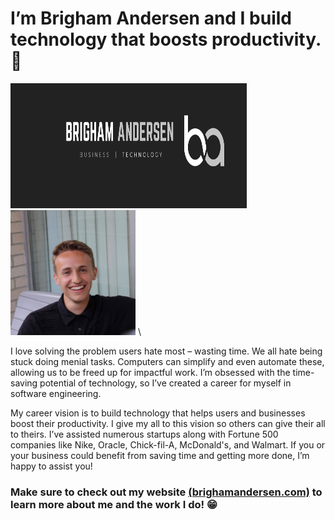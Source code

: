 # I’m Brigham Andersen and I build technology that boosts productivity.  💯

<img src="https://raw.githubusercontent.com/brighamandersen/brighamandersen/main/linkedin-banner.png" alt="Brigham Banner" width="75%" height="200px"> <img src="https://raw.githubusercontent.com/brighamandersen/brighamandersen/main/profile.jpg" alt="Picture of Me" height="200px">
\

I love solving the problem users hate most – wasting time. We all hate being stuck doing menial tasks. Computers can simplify and even automate these, allowing us to be freed up for impactful work.  I’m obsessed with the time-saving potential of technology, so I’ve created a career for myself in software engineering. 

My career vision is to build technology that helps users and businesses boost their productivity. I give my all to this vision so others can give their all to theirs. I’ve assisted numerous startups along with Fortune 500 companies like Nike, Oracle, Chick-fil-A, McDonald's, and Walmart. If you or your business could benefit from saving time and getting more done, I’m happy to assist you!

### Make sure to check out my website [(brighamandersen.com)](https://brighamandersen.com) to learn more about me and the work I do! 😁
